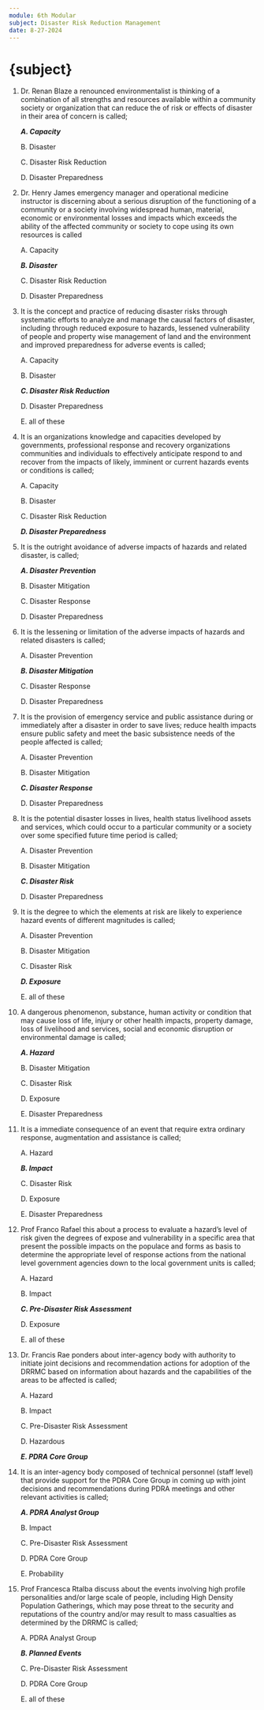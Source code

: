 ```yaml
---
module: 6th Modular
subject: Disaster Risk Reduction Management
date: 8-27-2024
---
```


# {subject}

1. Dr. Renan Blaze a renounced environmentalist is thinking of a combination of all strengths and resources available within a community society or organization that can reduce the of risk or effects of disaster in their area of concern is called;

   **_A. Capacity_**

   B. Disaster

   C. Disaster Risk Reduction

   D. Disaster Preparedness

2. Dr. Henry James emergency manager and operational medicine instructor is discerning about a serious disruption of the functioning of a community or a society involving widespread human, material, economic or environmental losses and impacts which exceeds the ability of the affected community or society to cope using its own resources is called

   A. Capacity

   **_B. Disaster_**

   C. Disaster Risk Reduction

   D. Disaster Preparedness

3. It is the concept and practice of reducing disaster risks through systematic efforts to analyze and manage the causal factors of disaster, including through reduced exposure to hazards, lessened vulnerability of people and property wise management of land and
   the environment and improved preparedness for adverse events is called;

   A. Capacity

   B. Disaster

   **_C. Disaster Risk Reduction_**

   D. Disaster Preparedness

   E. all of these

4. It is an organizations knowledge and capacities developed by governments, professional response and recovery organizations communities and individuals to effectively anticipate respond to and recover from the impacts of likely, imminent or current hazards events or conditions is called;

   A. Capacity

   B. Disaster

   C. Disaster Risk Reduction

   **_D. Disaster Preparedness_**

5. It is the outright avoidance of adverse impacts of hazards and related disaster, is called;

   **_A. Disaster Prevention_**

   B. Disaster Mitigation

   C. Disaster Response

   D. Disaster Preparedness

6. It is the lessening or limitation of the adverse impacts of hazards and related disasters is called;

   A. Disaster Prevention

   **_B. Disaster Mitigation_**

   C. Disaster Response

   D. Disaster Preparedness

7. It is the provision of emergency service and public assistance during or immediately after a disaster in order to save lives; reduce health impacts ensure public safety and meet the basic subsistence needs of the people affected is called;

   A. Disaster Prevention

   B. Disaster Mitigation

   **_C. Disaster Response_**

   D. Disaster Preparedness

8. It is the potential disaster losses in lives, health status livelihood assets and services, which could occur to a particular community or a society over some specified future time period is called;

   A. Disaster Prevention

   B. Disaster Mitigation

   **_C. Disaster Risk_**

   D. Disaster Preparedness

9. It is the degree to which the elements at risk are likely to experience hazard events of different magnitudes is called;

   A. Disaster Prevention

   B. Disaster Mitigation

   C. Disaster Risk

   **_D. Exposure_**

   E. all of these

10. A dangerous phenomenon, substance, human activity or condition that may cause loss of life, injury or other health impacts, property damage, loss of livelihood and services, social and economic disruption or environmental damage is called;

    **_A. Hazard_**

    B. Disaster Mitigation

    C. Disaster Risk

    D. Exposure

    E. Disaster Preparedness

11. It is a immediate consequence of an event that require extra ordinary response, augmentation and assistance is called;

    A. Hazard

    **_B. Impact_**

    C. Disaster Risk

    D. Exposure

    E. Disaster Preparedness

12. Prof Franco Rafael this about a process to evaluate a hazard’s level of risk given the degrees of expose and vulnerability in a specific area that present the possible impacts on the populace and forms as basis to determine the appropriate level of response actions from the national level government agencies down to the local government units is called;

    A. Hazard

    B. Impact

    **_C. Pre-Disaster Risk Assessment_**

    D. Exposure

    E. all of these

13. Dr. Francis Rae ponders about inter-agency body with authority to initiate joint decisions and recommendation actions for adoption of the DRRMC based on information about hazards and the capabilities of the areas to be affected is called;

    A. Hazard

    B. Impact

    C. Pre-Disaster Risk Assessment

    D. Hazardous

    **_E. PDRA Core Group_**

14. It is an inter-agency body composed of technical personnel (staff level) that provide support for the PDRA Core Group in coming up with joint decisions and recommendations during PDRA meetings and other relevant activities is called;

    **_A. PDRA Analyst Group_**

    B. Impact

    C. Pre-Disaster Risk Assessment

    D. PDRA Core Group

    E. Probability

15. Prof Francesca Rtalba discuss about the events involving high profile personalities and/or large scale of people, including High Density Population Gatherings, which may pose threat to the security and reputations of the country and/or may result to mass casualties as determined by the DRRMC is called;

    A. PDRA Analyst Group

    **_B. Planned Events_**

    C. Pre-Disaster Risk Assessment

    D. PDRA Core Group

    E. all of these
